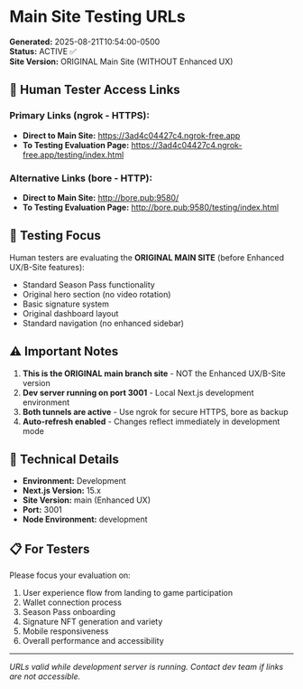 # Main Site Testing URLs

**Generated:** 2025-08-21T10:54:00-0500  
**Status:** ACTIVE ✅  
**Site Version:** ORIGINAL Main Site (WITHOUT Enhanced UX)

## 📱 Human Tester Access Links

### Primary Links (ngrok - HTTPS):

- **Direct to Main Site:** https://3ad4c04427c4.ngrok-free.app
- **To Testing Evaluation Page:** https://3ad4c04427c4.ngrok-free.app/testing/index.html

### Alternative Links (bore - HTTP):

- **Direct to Main Site:** http://bore.pub:9580/
- **To Testing Evaluation Page:** http://bore.pub:9580/testing/index.html

## 🎯 Testing Focus

Human testers are evaluating the **ORIGINAL MAIN SITE** (before Enhanced UX/B-Site features):

- Standard Season Pass functionality
- Original hero section (no video rotation)
- Basic signature system
- Original dashboard layout
- Standard navigation (no enhanced sidebar)

## ⚠️ Important Notes

1. **This is the ORIGINAL main branch site** - NOT the Enhanced UX/B-Site version
2. **Dev server running on port 3001** - Local Next.js development environment
3. **Both tunnels are active** - Use ngrok for secure HTTPS, bore as backup
4. **Auto-refresh enabled** - Changes reflect immediately in development mode

## 🔧 Technical Details

- **Environment:** Development
- **Next.js Version:** 15.x
- **Site Version:** main (Enhanced UX)
- **Port:** 3001
- **Node Environment:** development

## 📋 For Testers

Please focus your evaluation on:

1. User experience flow from landing to game participation
2. Wallet connection process
3. Season Pass onboarding
4. Signature NFT generation and variety
5. Mobile responsiveness
6. Overall performance and accessibility

---

_URLs valid while development server is running. Contact dev team if links are not accessible._

